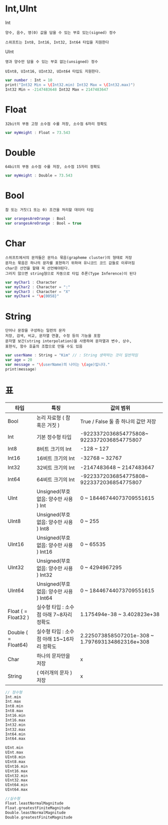 # Int,UInt

Int

    양수, 음수, 영(0) 값을 담을 수 있는 부호 있는(signed) 정수

    스위프트는 Int8, Int16, Int32, Int64 타입을 지원한다

UInt

    영과 양수만 담을 수 있는 부호 없는(unsigned) 정수

    UInt8, UInt16, UInt32, UInt64 타입도 지원한다.

```swift
var number : Int = 10
print("Int32 Min = \(Int32.min) Int32 Max = \(Int32.max)")
Int32 Min = -2147483648 Int32 Max = 2147483647
```

# Float

    32bit의 부동 고정 소수점 수를 저장, 소수점 6자리 정확도

``` swift
var myWeight : Float = 73.543
```

# Double

    64bit의 부동 소수점 수를 저장, 소수점 15자리 정확도

``` swift
var myWeight : Double = 73.543
```
# Bool

    참 또는 거짓(1 또는 0) 조건을 처리할 데이터 타입

```swift
var orangesAreOrange : Bool
var orangesAreOrange : Bool = true
```

# Char

    스위프트에서의 문자들은 문자소 묶음(grapheme cluster)의 형태로 저장
    문자소 묶음은 하나의 문자를 표현하기 위하여 유니코드 코드 값들로 이루어짐
    char은 선언을 할떄 꼭 선언해야된다.
    그러지 않으면 string형으로 자동으로 타입 추론(Type Inference)이 된다

```swift
var myChar1 : Character
var myChar2 : Character = ":"
var myChar3 : Character = "X" 
var myChar4 = "\u{0058}"
```

# String

    단어나 문장을 구성하는 일련의 문자
    저장, 검색, 비교, 문자열 연결, 수정 등의 기능을 포함
    문자열 보간(string interpolation)을 사용하여 문자열과 변수, 상수, 
    표현식, 함수 호출의 조합으로 만들 수도 있음

```swift
var userName : String = "Kim" // : String 생략하는 것이 일반적임
var age = 20
var message = "\(userName)의 나이는 \(age)입니다."
print(message) 
```

# 표

|타입|	특징|	값의 범위|
|---|---|---|
|Bool|논리 자료형 ( 참 혹은 거짓 )|True / False 둘 중 하나의 값만 저장|
|Int|기본 정수형 타입|-9223372036854775808~ 9223372036854775807|
|Int8|	8비트 크기의 Int|	-128 ~ 127|
|Int16|	16비트 크기의 Int|	-32768 ~ 32767|
|Int32|	32비트 크기의 Int|	-2147483648 ~ 2147483647|
|Int64|	64비트 크기의 Int|	-9223372036854775808~ 9223372036854775807|
|UInt	|Unsigned(부호 없음: 양수만 사용 ) Int	|0 ~ 18446744073709551615|
|UInt8	|Unsigned(부호 없음: 양수만 사용 ) Int8	|0 ~ 255|
|UInt16|	Unsigned(부호 없음: 양수만 사용 ) Int16	|0 ~ 65535|
|UInt32	|Unsigned(부호 없음: 양수만 사용 ) Int32|	0 ~ 4294967295|
|UInt64	|Unsigned(부호 없음: 양수만 사용 ) Int64|	0 ~ 18446744073709551615|
|Float ( = Float32 )|실수형 타입 : 소수점 아래 7~8자리 정확도|	1.175494e-38 ~ 3.402823e+38|
|Double ( = Float64)|실수형 타입 : 소수점 아래 15~16자리 정확도|	2.225073858507201e-308 ~ 1.797693134862316e+308|
|Char|하나의 문자만을 저장|x|
|String|( 여러개의 문자 ) 저장|x|

```swift
// 정수형 
Int.min
Int.max
Int8.min
Int8.max
Int16.min
Int16.max
Int32.min
Int32.max
Int64.min
Int64.max

UInt.min
UInt.max
UInt8.min
UInt8.max
UInt16.min
UInt16.max
UInt32.min
UInt32.max
UInt64.min
UInt64.max

//실수형
Float.leastNormalMagnitude
Float.greatestFiniteMagnitude
Double.leastNormalMagnitude
Double.greatestFiniteMagnitude
```